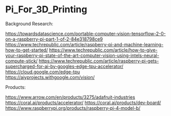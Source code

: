 # Pi_For_3D_Printing
 
Background Research:

https://towardsdatascience.com/portable-computer-vision-tensorflow-2-0-on-a-raspberry-pi-part-1-of-2-84e318798ce9
https://www.techrepublic.com/article/raspberry-pi-and-machine-learning-how-to-get-started/
https://www.techrepublic.com/article/how-to-give-your-raspberry-pi-state-of-the-art-computer-vision-using-intels-neural-compute-stick/
https://www.techrepublic.com/article/raspberry-pi-gets-supercharged-for-ai-by-googles-edge-tpu-accelerator/
https://cloud.google.com/edge-tpu
https://aiyprojects.withgoogle.com/vision/

Products:

https://www.arrow.com/en/products/3275/adafruit-industries
https://coral.ai/products/accelerator/
https://coral.ai/products/dev-board/
https://www.raspberrypi.org/products/raspberry-pi-4-model-b/
